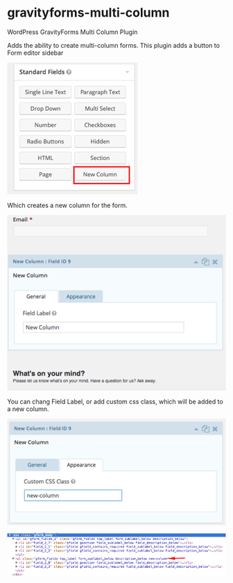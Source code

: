 # gravityforms-multi-column
WordPress GravityForms Multi Column Plugin

Adds the ability to create multi-column forms.
This plugin adds a button to Form editor sidebar 

![New button in Form editoe sidebar](https://raw.githubusercontent.com/kuzvac/gravityforms-multi-column/master/assets/screenshot-1.png)

Which creates a new column for the form.

![New field](https://raw.githubusercontent.com/kuzvac/gravityforms-multi-column/master/assets/screenshot-2.png)

You can chang Field Label, or add custom css class, which will be added to a new column.

![Field settings](https://raw.githubusercontent.com/kuzvac/gravityforms-multi-column/master/assets/screenshot-3.png)

![Custom class on frontend](https://raw.githubusercontent.com/kuzvac/gravityforms-multi-column/master/assets/screenshot-4.png)